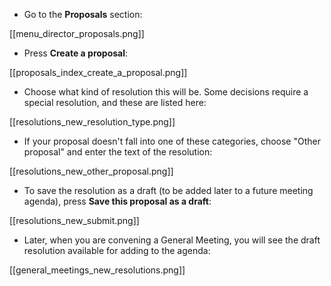 * Go to the **Proposals** section:

[[menu_director_proposals.png]]

* Press **Create a proposal**:

[[proposals_index_create_a_proposal.png]]

* Choose what kind of resolution this will be. Some decisions require a special resolution, and these are listed here:

[[resolutions_new_resolution_type.png]]

* If your proposal doesn't fall into one of these categories, choose "Other proposal" and enter the text of the resolution:

[[resolutions_new_other_proposal.png]]

* To save the resolution as a draft (to be added later to a future meeting agenda), press **Save this proposal as a draft**:

[[resolutions_new_submit.png]]

* Later, when you are convening a General Meeting, you will see the draft resolution available for adding to the agenda:

[[general_meetings_new_resolutions.png]]